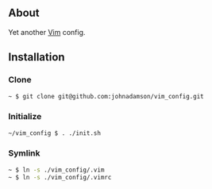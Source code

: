 ## About
Yet another [Vim](http://www.vim.org) config.

## Installation

### Clone
```sh
~ $ git clone git@github.com:johnadamson/vim_config.git
```

### Initialize
```sh
~/vim_config $ . ./init.sh
```

### Symlink
```sh
~ $ ln -s ./vim_config/.vim
~ $ ln -s ./vim_config/.vimrc
```

